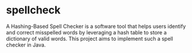 # spellcheck
A Hashing-Based Spell Checker is a software tool that helps users identify and correct misspelled words by leveraging a hash table to store a dictionary of valid words. This project aims to implement such a spell checker in Java.

